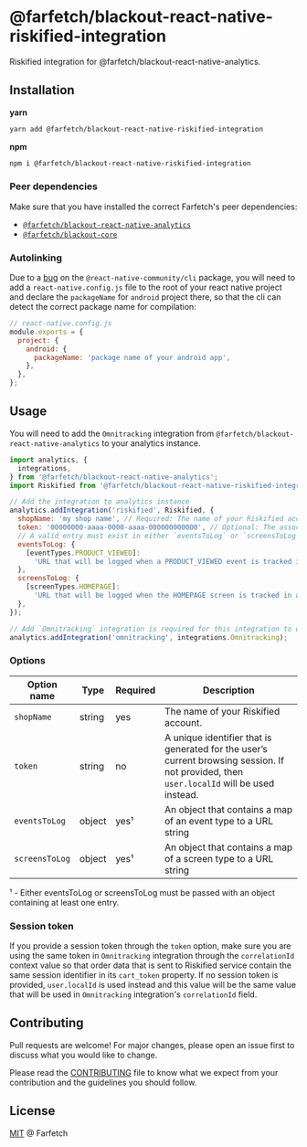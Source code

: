 # @farfetch/blackout-react-native-riskified-integration

Riskified integration for @farfetch/blackout-react-native-analytics.

## Installation

**yarn**

```sh
yarn add @farfetch/blackout-react-native-riskified-integration
```

**npm**

```sh
npm i @farfetch/blackout-react-native-riskified-integration
```

### Peer dependencies

Make sure that you have installed the correct Farfetch's peer dependencies:

- [`@farfetch/blackout-react-native-analytics`](https://www.npmjs.com/package/@farfetch/blackout-react-native-analytics)
- [`@farfetch/blackout-core`](https://www.npmjs.com/package/@farfetch/blackout-core)

### Autolinking

Due to a [bug](https://github.com/react-native-community/cli/issues/938) on the `@react-native-community/cli` package, you will need to add a `react-native.config.js` file to the root of your react native project and declare the `packageName` for `android` project there, so that the cli can detect the correct package name for compilation:

```javascript
// react-native.config.js
module.exports = {
  project: {
    android: {
      packageName: 'package name of your android app',
    },
  },
};
```

## Usage

You will need to add the `Omnitracking` integration from `@farfetch/blackout-react-native-analytics` to your analytics instance.

```javascript
import analytics, {
  integrations,
} from '@farfetch/blackout-react-native-analytics';
import Riskified from '@farfetch/blackout-react-native-riskified-integration';

// Add the integration to analytics instance
analytics.addIntegration('riskified', Riskified, {
  shopName: 'my shop name', // Required: The name of your Riskified account.
  token: '00000000-aaaa-0000-aaaa-000000000000', // Optional: The associated session token
  // A valid entry must exist in either `eventsToLog` or `screensToLog` options in order to the integration be correctly configured
  eventsToLog: {
    [eventTypes.PRODUCT_VIEWED]:
      'URL that will be logged when a PRODUCT_VIEWED event is tracked in analytics',
  },
  screensToLog: {
    [screenTypes.HOMEPAGE]:
      'URL that will be logged when the HOMEPAGE screen is tracked in analytics',
  },
});

// Add `Omnitracking` integration is required for this integration to work correctly
analytics.addIntegration('omnitracking', integrations.Omnitracking);
```

### Options

| Option name    | Type   | Required | Description                                                                                                                               |
| -------------- | ------ | -------- | ----------------------------------------------------------------------------------------------------------------------------------------- |
| `shopName`     | string | yes      | The name of your Riskified account.                                                                                                       |
| `token`        | string | no       | A unique identifier that is generated for the user’s current browsing session. If not provided, then `user.localId` will be used instead. |
| `eventsToLog`  | object | yes¹     | An object that contains a map of an event type to a URL string                                                                            |
| `screensToLog` | object | yes¹     | An object that contains a map of a screen type to a URL string                                                                            |

¹ - Either eventsToLog or screensToLog must be passed with an object containing at least one entry.

### Session token

If you provide a session token through the `token` option, make sure you are using the same token in `Omnitracking` integration through the `correlationId` context value so that order data that is sent to Riskified service contain the same session identifier in its `cart_token` property.
If no session token is provided, `user.localId` is used instead and this value will be the same value that will be used in `Omnitracking` integration's `correlationId` field.

## Contributing

Pull requests are welcome! For major changes, please open an issue first to discuss what you would like to change.

Please read the [CONTRIBUTING](../../CONTRIBUTING.md) file to know what we expect from your contribution and the guidelines you should follow.

## License

[MIT](../../LICENSE) @ Farfetch
